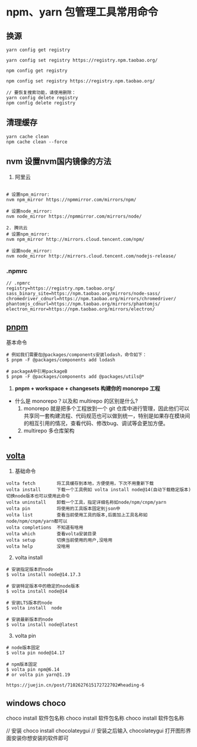 # npm、yarn 包管理工具常用命令

## 换源

```
yarn config get registry

yarn config set registry https://registry.npm.taobao.org/

npm config get registry

npm config set registry https://registry.npm.taobao.org/

// 要恢复搜索功能，请使用删除：
yarn config delete registry
npm config delete registry

```

## 清理缓存

```
yarn cache clean
npm cache clean --force

```

## nvm 设置nvm国内镜像的方法

1. 阿里云

```

# 设置npm_mirror:
nvm npm_mirror https://npmmirror.com/mirrors/npm/
 
# 设置node_mirror:
nvm node_mirror https://npmmirror.com/mirrors/node/

```

```
2. 腾讯云
# 设置npm_mirror:
nvm npm_mirror http://mirrors.cloud.tencent.com/npm/
 
# 设置node_mirror:
nvm node_mirror http://mirrors.cloud.tencent.com/nodejs-release/
```

### .npmrc

```
// .npmrc
registry=https://registry.npm.taobao.org/
sass_binary_site=https://npm.taobao.org/mirrors/node-sass/
chromedriver_cdnurl=https://npm.taobao.org/mirrors/chromedriver/
phantomjs_cdnurl=https://npm.taobao.org/mirrors/phantomjs/
electron_mirror=https://npm.taobao.org/mirrors/electron/
```

## [pnpm](https://www.pnpm.cn/)

基本命令
```shell
# 例如我们需要在@packages/components安装lodash，命令如下：
$ pnpm -F @packages/components add lodash

# packageA中引用packageB
$ pnpm -F @packages/components add @packages/utils@*

```

1. **pnpm + workspace + changesets 构建你的 monorepo 工程**

 - 什么是 monorepo？以及和 multirepo 的区别是什么?
    1. monorepo 就是把多个工程放到一个 git 仓库中进行管理，因此他们可以共享同一套构建流程、代码规范也可以做到统一，特别是如果存在模块间的相互引用的情况，查看代码、修改bug、调试等会更加方便。
    2. multirepo 多仓库架构
 - 

## [volta](https://volta.sh/)

1. 基础命令

```
volta fetch        将工具缓存到本地，方便使用，下次不用重新下载
volta install      下载一个工具例如 volta install node@14(自动下载稳定版本)   切换node版本也可以使用此命令
volta uninstall    卸载一个工具，指定详细名称如node/npm/cnpm/yarn
volta pin          将使用的工具版本固定到json中
volta list         查看当前使用工具的版本,后面加上工具名称如node/npm/cnpm/yarn都可以
volta completions  不知道有啥用
volta which        查看volta安装目录
volta setup        切换当前使用的用户,没啥用
volta help         没啥用
```
2. volta install
```shell
# 安装指定版本的node
$ volta install node@14.17.3  

# 安装特定版本中的稳定的node版本
$ volta install node@14  

# 安装LTS版本的node 
$ volta install  node  

# 安装最新版本的node
$ volta install node@latest
```
3. volta pin

```
# node版本固定
$ volta pin node@14.17

# npm版本固定
$ volta pin npm@6.14 
# or volta pin yarn@1.19

https://juejin.cn/post/7102627615172722702#heading-6
```


## windows choco
choco install 软件包名称
choco install 软件包名称
choco install 软件包名称

// 安装
choco install chocolateygui // 安装之后输入 chocolateygui 打开图形界面安装你想安装的软件即可
